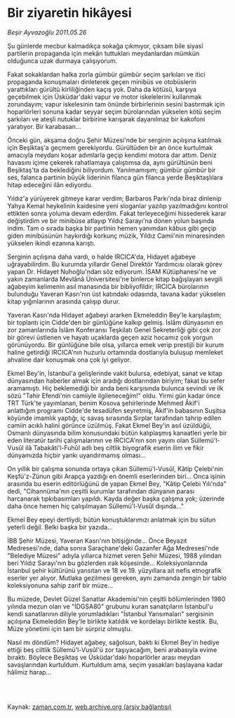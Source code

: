 # Bir ziyaretin hikâyesi

*Beşir Ayvazoğlu 2011.05.26*

<td class="columnist-detail">
<p>Şu günlerde mecbur kalmadıkça sokağa çıkmıyor, çıksam bile siyasî partilerin propaganda için mekân tuttukları meydanlardan mümkün olduğunca uzak durmaya çalışıyorum.</p>
<p>
<div id="haberMetinDiv">
<p>Fakat sokaklardan halka zorla gümbür gümbür seçim şarkıları ve itici propaganda konuşmaları dinleterek geçen minibüs ve otobüslerin yarattıkları gürültü kirliliğinden kaçış yok. Daha da kötüsü, karşıya geçebilmek için Üsküdar'daki vapur ve motor iskelelerini kullanmak zorundayım; vapur iskelesinin tam önünde birbirlerinin sesini bastırmak için hoparlörleri sonuna kadar seyyar seçim bürolarından yükselen kötü seçim şarkıları ve ateşli nutuklar birbirine karışarak dayanılmaz bir kakofoni yaratıyor. Bir karabasan...
<p>Önceki gün, akşama doğru Şehir Müzesi'nde bir serginin açılışına katılmak için Beşiktaş'a geçmem gerekiyordu. Gürültüden bir an önce kurtulmak amacıyla meydanı koşar adımlarla geçip kendimi motora dar attım. Deniz havasını içime çekerek rahatlamaya çalıştımsa da, aynı gürültünün beni Beşiktaş'ta da beklediğini biliyordum. Yanılmamışım; gümbür gümbür bir ses, falanca partinin büyük liderinin filanca gün filanca yerde Beşiktaşlılara hitap edeceğini ilân ediyordu.
<p>Yıldız'a yürüyerek gitmeye karar verdim; Barbaros Parkı'nda biraz dinlenip Yahya Kemal heykelinin kaidesine yeni sloganlar yazılıp yazılmadığını kontrol ettikten sonra yoluma devam ederdim. Fakat terleyeceğimi hissederek karar değiştirdim ve bir minibüse atlayıp Yıldız Sarayı'na dönen yolun başında indim. Tam o sırada başka bir partinin hemen yanımdan kâbus gibi geçip giden minibüsünün haykırdığı korkunç müzik, Yıldız Camii'nin minaresinden yükselen ikindi ezanına karıştı.
<p>Serginin açılışına daha vardı, o halde IRCICA'da, Hidayet ağabeye uğrayabilirdim. Bu kurumda yıllardır Genel Direktör Yardımcısı olarak görev yapan Dr. Hidayet Nuhoğlu'ndan söz ediyorum. İSAM Kütüphanesi'ne ve yakın zamanlarda Mevlânâ Üniversitesi'ne binlerce kitap bağışlayan sevgili ağabeyim kelimenin asıl manasında bir bibliyofildir; IRCICA bürolarının bulunduğu Yaveran Kasrı'nın üst katındaki odasında, tavana kadar yükselen kitap yığınlarının arasında çalışıp durur.
<p>Yaveran Kasrı'nda Hidayet ağabeyi ararken Ekmeleddin Bey'le karşılaştım; bir toplantı için Cidde'den bir günlüğüne kalkıp gelmiş. İslâm dünyasının en zor zamanlarında İslâm Konferansı Teşkilatı Genel Sekreterliği gibi çok zor bir görevi üstlenen ve hayatı uçaklarda geçen aziz hocamız çok yorgun görünüyordu. Bir günlüğüne bile olsa, yıllarca emek verip prestijli bir kurum haline getirdiği IRCICA'nın huzurlu ortamında dostlarıyla buluşup memleket ahvaline dair konuşmak ona çok iyi geliyor.
<p>Ekmel Bey'in, İstanbul'a gelişlerinde vakit bulursa, edebiyat, sanat ve kitap dünyasından haberler almak için aradığı dostlarından biriyim; fakat bu sefer aramamıştı. Hiç beklemediği bir anda beni karşısında bulunca sevindi ve ilk sözü "Tahir Efendi'nin camiiyle ilgileneceğim!" oldu. Yirmi gün kadar önce TRT Türk'te yayımlanan, benim Kosova şehirlerinde Mehmed Âkif'i anlattığım programı Cidde'de tesadüfen seyretmiş, Âkif'in babasının Suşitsa köyünde imamlık yaptığı, iç savaş sırasında Sırplar tarafından tahrip edilen camiin acıklı halini görünce üzülmüş. Fakat Ekmel Bey'in asıl üzüldüğü, Osmanlı dünyasında bilim konusundaki bütün kalıplaşmış kanaatleri yerle bir eden literatür tarihi çalışmalarının ve IRCICA'nın son yayını olan Süllemü'l-Vusûl ilâ Tabakâti'l-Fuhûl adlı beş ciltlik biyografik eserin ilim ve fikir dünyamızda hiçbir yankı uyandırmamış olması...
<p>On yıllık bir çalışma sonunda ortaya çıkan Süllemü'l-Vusûl, Kâtip Çelebi'nin Keşfü'z-Zünun gibi Arapça yazdığı en önemli eserlerinden biri... Onca işinin arasında bu eserin editörlüğünü de yapan Ekmel Bey, "Kâtip Çelebi Yılı'nda" dedi, "Cihannüma'nın çeşitli kurumlar tarafından dünyanın parası harcanarak tıpkıbasımları yapıldı. Kayda değer başka çalışma yok; üzerinde daha önce hemen hiç çalışılmayan Süllemü'l-Vusûl dışında..."
<p>Ekmel Bey epeyi dertliydi; bütün konuştuklarımızı anlatmak için bu sütun yeterli değil. Belki başka bir yazıda...
<p>İBB Şehir Müzesi, Yaveran Kasrı'nın bitişiğinde... Önce Beyazıt Medresesi'nde, daha sonra Saraçhane'deki Gazanfer Ağa Medresesi'nde "Belediye Müzesi" adıyla yıllarca hizmet veren Şehir Müzesi, 1988 yılından beri Yıldız Sarayı'nın bu gözlerden ırak köşesinde... Koleksiyonlarında İstanbul şehir kültürünü yansıtan ve 18 ve 19. yüzyıllara ait nefis etnografik eserler yer alıyor. Mutlaka gezilmesi gereken, aynı zamanda zengin bir tablo koleksiyonuna sahip zarif bir müze...
<p>Bu müzede, Devlet Güzel Sanatlar Akademisi'nin çeşitli bölümlerinden 1980 yılında mezun olan ve "İDGSA80" grubunu kuran sanatçıların İstanbul'u kendi sanatlarının diliyle yorumladıkları "İstanbul Yansımaları" sergisinin açılışına Ekmeleddin Bey'le birlikte katıldık ve kordelayı birlikte kestik. Bu, Müze yönetimi için tam bir sürpriz olmuştu.
<p>Nasıl mı döndüm? Hidayet ağabey, sağolsun, baktı ki Ekmel Bey'in hediye ettiği beş ciltlik Süllemü'l-Vusûl'ü zor taşıyacağım, beni arabasıyla evime bıraktı. Böylece Beşiktaş ve Üsküdar'daki hoparlörler arası meydan savaşlarından kurtuldum. Kurtuldum ama, seçim yasakları başlayana kadar hâlimiz harap...
<p></p></p></p></p></p></p></p></p></p></p></p></p></div>
</p>


<p><br>
		 </br></p></td>

Kaynak: [zaman.com.tr](http://zaman.com.tr/yazar.do?yazino=1138868), [web.archive.org (arşiv bağlantısı)](http://web.archive.org/web/20111213224138/http://zaman.com.tr/yazar.do?yazino=1138868)
